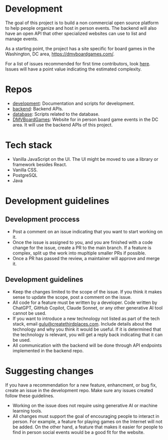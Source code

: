 # Development


The goal of this project is to build a non commercial open source platform to help people organize and host in person events. The backend will also have an open API that other specialized websites can use to list and manage events.


As a starting point, the project has a site specific for board games in the Washington, DC area, https://dmvboardgames.com/.


For a list of issues recommended for first time contributors, look [here](https://github.com/Create-Third-Places/DMVBoardGames/issues?q=is%3Aissue%20state%3Aopen%20label%3A%22good%20first%20issue%22). Issues will have a point value indicating the estimated complexity.


# Repos

- [development](https://github.com/Create-Third-Places/development): Documentation and scripts for development.
- [backend](https://github.com/Create-Third-Places/backend): Backend APIs.
- [database](https://github.com/Create-Third-Places/database): Scripts related to the database.
- [DMVBoardGames](https://github.com/Create-Third-Places/DMVBoardGames): Website for in person board game events in the DC area. It will use the backend APIs of this project.

# Tech stack
- Vanilla JavaScript on the UI. The UI might be moved to use a library or framework besides React.
- Vanilla CSS.
- PostgreSQL
- Java

# Development guidelines

## Development proccess
- Post a comment on an issue indicating that you want to start working on it.
- Once the issue is assigned to you, and you are finished with a code change for the issue, create a PR to the main branch. If a feature is complex, split up the work into mupltiple smaller PRs if possible.
- Once a PR has passed the review, a maintainer will approve and merge it.

## Development guidelines
- Keep the changes limited to the scope of the issue. If you think it makes sense to update the scope, post a comment on the issue.
- All code for a feature must be written by a developer. Code written by ChatGPT, GitHub Copilot, Claude Sonnet, or any other generative AI tool cannot be used.
- If you want to introduce a new technology not listed as part of the tech stack, email gulu@createthirdplaces.com. Include details about the technology and why you think it would be useful. If it is determined that the technology is relevant, you will get a reply back indicating that it can be used.
- All communication with the backend will be done through API endpoints implemented in the backend repo.

# Suggesting changes
If you have a recommendation for a new feature, enhancment, or bug fix, create an issue in the development repo. Make sure any issues created follow these guidelines.
- Working on the issue does not require using generative AI or machine learning tools.
- All changes must support the goal of encouraging people to interact in person. For example, a feature for playing games on the Internet will not be added. On the other hand, a feature that makes it easier for people to find in person social events would be a good fit for the website.
